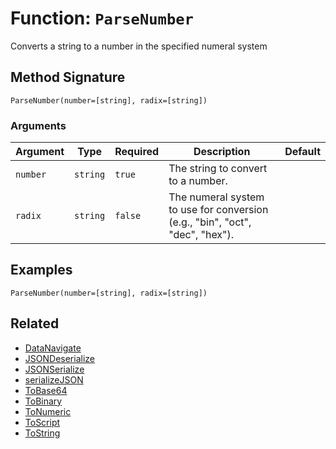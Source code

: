 [comment]: # (Note: This documentation is generated dynamically in the build process.  To modify the contents, change the javadoc on the _invoke method of the BIF class)

# Function: `ParseNumber`

Converts a string to a number in the specified numeral system

## Method Signature
```
ParseNumber(number=[string], radix=[string])
```
### Arguments

| Argument | Type | Required | Description | Default |
|----------|------|----------|-------------|---------|
| `number` | `string` | `true` | The string to convert to a number. |  |
| `radix` | `string` | `false` | The numeral system to use for conversion (e.g., "bin", "oct", "dec", "hex"). |  |

## Examples

```
ParseNumber(number=[string], radix=[string])
```

## Related
  * [DataNavigate](./DataNavigate.md)
  * [JSONDeserialize](./JSONDeserialize.md)
  * [JSONSerialize](./JSONSerialize.md)
  * [serializeJSON](./serializeJSON.md)
  * [ToBase64](./ToBase64.md)
  * [ToBinary](./ToBinary.md)
  * [ToNumeric](./ToNumeric.md)
  * [ToScript](./ToScript.md)
  * [ToString](./ToString.md)
